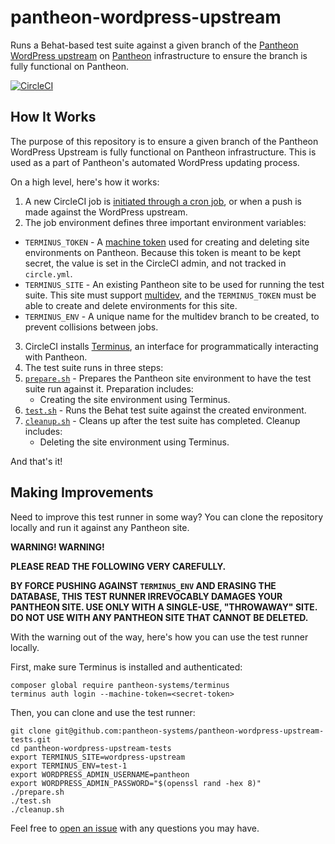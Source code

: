 # pantheon-wordpress-upstream

Runs a Behat-based test suite against a given branch of the [Pantheon WordPress upstream](https://github.com/pantheon-systems/wordpress) on [Pantheon](https://pantheon.io/) infrastructure to ensure the branch is fully functional on Pantheon.

[![CircleCI](https://circleci.com/gh/pantheon-systems/pantheon-wordpress-upstream-tests.svg?style=svg)](https://circleci.com/gh/pantheon-systems/pantheon-wordpress-upstream-tests)

## How It Works

The purpose of this repository is to ensure a given branch of the Pantheon WordPress Upstream is fully functional on Pantheon infrastructure. This is used as a part of Pantheon's automated WordPress updating process.

On a high level, here's how it works:

1. A new CircleCI job is [initiated through a cron job](https://circleci.com/docs/nightly-builds/), or when a push is made against the WordPress upstream.
2. The job environment defines three important environment variables:
 * `TERMINUS_TOKEN` - A [machine token](https://pantheon.io/docs/machine-tokens/) used for creating and deleting site environments on Pantheon. Because this token is meant to be kept secret, the value is set in the CircleCI admin, and not tracked in `circle.yml`.
 * `TERMINUS_SITE` - An existing Pantheon site to be used for running the test suite. This site must support [multidev](https://pantheon.io/features/multidev-cloud-environments), and the `TERMINUS_TOKEN` must be able to create and delete environments for this site.
 * `TERMINUS_ENV` - A unique name for the multidev branch to be created, to prevent collisions between jobs.
3. CircleCI installs [Terminus](https://pantheon.io/docs/terminus/), an interface for programmatically interacting with Pantheon.
4. The test suite runs in three steps:
 1. [`prepare.sh`](https://github.com/pantheon-systems/pantheon-wordpress-upstream/blob/master/prepare.sh) - Prepares the Pantheon site environment to have the test suite run against it. Preparation includes:
    * Creating the site environment using Terminus.
 2. [`test.sh`](https://github.com/pantheon-systems/pantheon-wordpress-upstream/blob/master/test.sh) - Runs the Behat test suite against the created environment.
 3. [`cleanup.sh`](https://github.com/pantheon-systems/pantheon-wordpress-upstream/blob/master/cleanup.sh) - Cleans up after the test suite has completed. Cleanup includes:
    * Deleting the site environment using Terminus.

And that's it!

## Making Improvements

Need to improve this test runner in some way? You can clone the repository locally and run it against any Pantheon site.

**WARNING! WARNING!**

**PLEASE READ THE FOLLOWING VERY CAREFULLY.**

**BY FORCE PUSHING AGAINST `TERMINUS_ENV` AND ERASING THE DATABASE, THIS TEST RUNNER IRREVOCABLY DAMAGES YOUR PANTHEON SITE. USE ONLY WITH A SINGLE-USE, "THROWAWAY" SITE. DO NOT USE WITH ANY PANTHEON SITE THAT CANNOT BE DELETED.** 

With the warning out of the way, here's how you can use the test runner locally.

First, make sure Terminus is installed and authenticated:

    composer global require pantheon-systems/terminus
    terminus auth login --machine-token=<secret-token>

Then, you can clone and use the test runner:

    git clone git@github.com:pantheon-systems/pantheon-wordpress-upstream-tests.git
    cd pantheon-wordpress-upstream-tests
    export TERMINUS_SITE=wordpress-upstream
    export TERMINUS_ENV=test-1
    export WORDPRESS_ADMIN_USERNAME=pantheon
    export WORDPRESS_ADMIN_PASSWORD="$(openssl rand -hex 8)"
    ./prepare.sh
    ./test.sh
    ./cleanup.sh

Feel free to [open an issue](https://github.com/pantheon-systems/pantheon-wordpress-upstream/issues) with any questions you may have.

